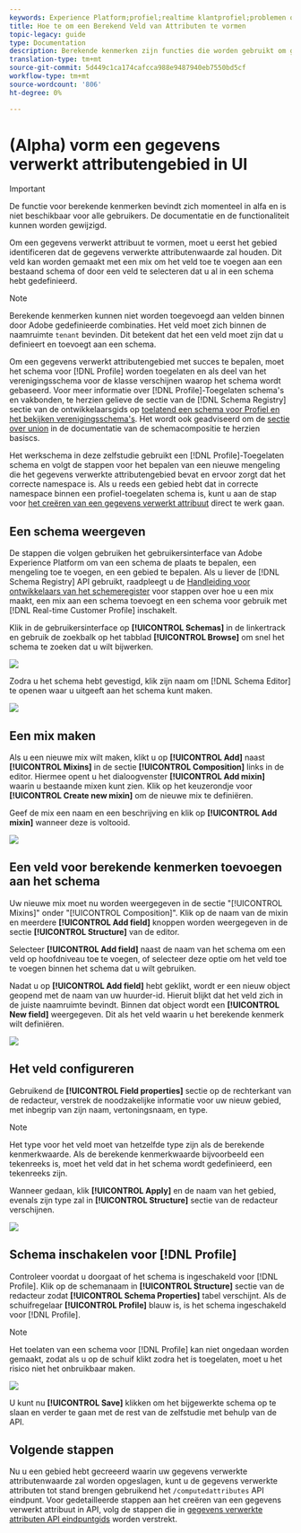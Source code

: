 ```yaml
---
keywords: Experience Platform;profiel;realtime klantprofiel;problemen oplossen;API
title: Hoe te om een Berekend Veld van Attributen te vormen
topic-legacy: guide
type: Documentation
description: Berekende kenmerken zijn functies die worden gebruikt om gegevens op gebeurtenisniveau samen te voegen tot kenmerken op profielniveau. Om een gegevens verwerkt attribuut te vormen, moet u eerst het gebied identificeren dat de gegevens verwerkte attributenwaarde zal houden. Dit veld kan worden gemaakt met een mix om het veld toe te voegen aan een bestaand schema of door een veld te selecteren dat u al in een schema hebt gedefinieerd.
translation-type: tm+mt
source-git-commit: 5d449c1ca174cafcca988e9487940eb7550bd5cf
workflow-type: tm+mt
source-wordcount: '806'
ht-degree: 0%

---
```



# (Alpha) vorm een gegevens verwerkt attributengebied in UI

>[!IMPORTANT]
>
>De functie voor berekende kenmerken bevindt zich momenteel in alfa en is niet beschikbaar voor alle gebruikers. De documentatie en de functionaliteit kunnen worden gewijzigd.

Om een gegevens verwerkt attribuut te vormen, moet u eerst het gebied identificeren dat de gegevens verwerkte attributenwaarde zal houden. Dit veld kan worden gemaakt met een mix om het veld toe te voegen aan een bestaand schema of door een veld te selecteren dat u al in een schema hebt gedefinieerd.

>[!NOTE]
>
>Berekende kenmerken kunnen niet worden toegevoegd aan velden binnen door Adobe gedefinieerde combinaties. Het veld moet zich binnen de naamruimte `tenant` bevinden. Dit betekent dat het een veld moet zijn dat u definieert en toevoegt aan een schema.

Om een gegevens verwerkt attributengebied met succes te bepalen, moet het schema voor [!DNL Profile] worden toegelaten en als deel van het verenigingsschema voor de klasse verschijnen waarop het schema wordt gebaseerd. Voor meer informatie over [!DNL Profile]-Toegelaten schema&#39;s en vakbonden, te herzien gelieve de sectie van de [!DNL Schema Registry] sectie van de ontwikkelaarsgids op [toelatend een schema voor Profiel en het bekijken verenigingsschema&#39;s](../../xdm/api/getting-started.md). Het wordt ook geadviseerd om de [sectie over union](../../xdm/schema/composition.md) in de documentatie van de schemacompositie te herzien basiscs.

Het werkschema in deze zelfstudie gebruikt een [!DNL Profile]-Toegelaten schema en volgt de stappen voor het bepalen van een nieuwe mengeling die het gegevens verwerkte attributengebied bevat en ervoor zorgt dat het correcte namespace is. Als u reeds een gebied hebt dat in correcte namespace binnen een profiel-toegelaten schema is, kunt u aan de stap voor [het creëren van een gegevens verwerkt attribuut](#create-a-computed-attribute) direct te werk gaan.

## Een schema weergeven

De stappen die volgen gebruiken het gebruikersinterface van Adobe Experience Platform om van een schema de plaats te bepalen, een mengeling toe te voegen, en een gebied te bepalen. Als u liever de [!DNL Schema Registry] API gebruikt, raadpleegt u de [Handleiding voor ontwikkelaars van het schemeregister](../../xdm/api/getting-started.md) voor stappen over hoe u een mix maakt, een mix aan een schema toevoegt en een schema voor gebruik met [!DNL Real-time Customer Profile] inschakelt.

Klik in de gebruikersinterface op **[!UICONTROL Schemas]** in de linkertrack en gebruik de zoekbalk op het tabblad **[!UICONTROL Browse]** om snel het schema te zoeken dat u wilt bijwerken.

![](../images/computed-attributes/Schemas-Browse.png)

Zodra u het schema hebt gevestigd, klik zijn naam om [!DNL Schema Editor] te openen waar u uitgeeft aan het schema kunt maken.

![](../images/computed-attributes/Schema-Editor.png)

## Een mix maken

Als u een nieuwe mix wilt maken, klikt u op **[!UICONTROL Add]** naast **[!UICONTROL Mixins]** in de sectie **[!UICONTROL Composition]** links in de editor. Hiermee opent u het dialoogvenster **[!UICONTROL Add mixin]** waarin u bestaande mixen kunt zien. Klik op het keuzerondje voor **[!UICONTROL Create new mixin]** om de nieuwe mix te definiëren.

Geef de mix een naam en een beschrijving en klik op **[!UICONTROL Add mixin]** wanneer deze is voltooid.

![](../images/computed-attributes/Add-mixin.png)

## Een veld voor berekende kenmerken toevoegen aan het schema

Uw nieuwe mix moet nu worden weergegeven in de sectie &quot;[!UICONTROL Mixins]&quot; onder &quot;[!UICONTROL Composition]&quot;. Klik op de naam van de mixin en meerdere **[!UICONTROL Add field]** knoppen worden weergegeven in de sectie **[!UICONTROL Structure]** van de editor.

Selecteer **[!UICONTROL Add field]** naast de naam van het schema om een veld op hoofdniveau toe te voegen, of selecteer deze optie om het veld toe te voegen binnen het schema dat u wilt gebruiken.

Nadat u op **[!UICONTROL Add field]** hebt geklikt, wordt er een nieuw object geopend met de naam van uw huurder-id. Hieruit blijkt dat het veld zich in de juiste naamruimte bevindt. Binnen dat object wordt een **[!UICONTROL New field]** weergegeven. Dit als het veld waarin u het berekende kenmerk wilt definiëren.

![](../images/computed-attributes/New-field.png)

## Het veld configureren

Gebruikend de **[!UICONTROL Field properties]** sectie op de rechterkant van de redacteur, verstrek de noodzakelijke informatie voor uw nieuw gebied, met inbegrip van zijn naam, vertoningsnaam, en type.

>[!NOTE]
>
>Het type voor het veld moet van hetzelfde type zijn als de berekende kenmerkwaarde. Als de berekende kenmerkwaarde bijvoorbeeld een tekenreeks is, moet het veld dat in het schema wordt gedefinieerd, een tekenreeks zijn.

Wanneer gedaan, klik **[!UICONTROL Apply]** en de naam van het gebied, evenals zijn type zal in **[!UICONTROL Structure]** sectie van de redacteur verschijnen.

![](../images/computed-attributes/Apply.png)

## Schema inschakelen voor [!DNL Profile]

Controleer voordat u doorgaat of het schema is ingeschakeld voor [!DNL Profile]. Klik op de schemanaam in **[!UICONTROL Structure]** sectie van de redacteur zodat **[!UICONTROL Schema Properties]** tabel verschijnt. Als de schuifregelaar **[!UICONTROL Profile]** blauw is, is het schema ingeschakeld voor [!DNL Profile].

>[!NOTE]
>
>Het toelaten van een schema voor [!DNL Profile] kan niet ongedaan worden gemaakt, zodat als u op de schuif klikt zodra het is toegelaten, moet u het risico niet het onbruikbaar maken.

![](../images/computed-attributes/Profile.png)

U kunt nu **[!UICONTROL Save]** klikken om het bijgewerkte schema op te slaan en verder te gaan met de rest van de zelfstudie met behulp van de API.

## Volgende stappen

Nu u een gebied hebt gecreeerd waarin uw gegevens verwerkte attributenwaarde zal worden opgeslagen, kunt u de gegevens verwerkte attributen tot stand brengen gebruikend het `/computedattributes` API eindpunt. Voor gedetailleerde stappen aan het creëren van een gegevens verwerkt attribuut in API, volg de stappen die in [gegevens verwerkte attributen API eindpuntgids](ca-api.md) worden verstrekt.
